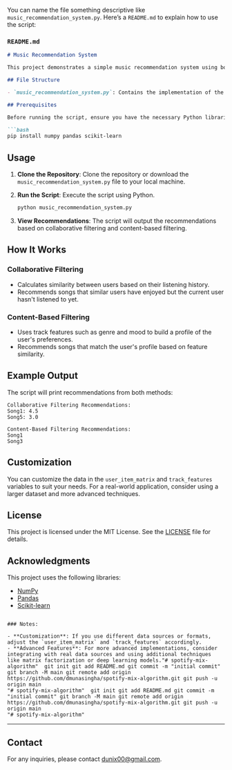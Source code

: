 You can name the file something descriptive like `music_recommendation_system.py`. Here’s a `README.md` to explain how to use the script:

### `README.md`

```markdown
# Music Recommendation System

This project demonstrates a simple music recommendation system using both collaborative filtering and content-based filtering techniques. It provides recommendations based on user listening history and music features.

## File Structure

- `music_recommendation_system.py`: Contains the implementation of the recommendation algorithms.

## Prerequisites

Before running the script, ensure you have the necessary Python libraries installed. You can install them using pip:

```bash
pip install numpy pandas scikit-learn
```

## Usage

1. **Clone the Repository**: Clone the repository or download the `music_recommendation_system.py` file to your local machine.

2. **Run the Script**: Execute the script using Python.

    ```bash
    python music_recommendation_system.py
    ```

3. **View Recommendations**: The script will output the recommendations based on collaborative filtering and content-based filtering.

## How It Works

### Collaborative Filtering

- Calculates similarity between users based on their listening history.
- Recommends songs that similar users have enjoyed but the current user hasn't listened to yet.

### Content-Based Filtering

- Uses track features such as genre and mood to build a profile of the user's preferences.
- Recommends songs that match the user's profile based on feature similarity.

## Example Output

The script will print recommendations from both methods:

```
Collaborative Filtering Recommendations:
Song1: 4.5
Song5: 3.0

Content-Based Filtering Recommendations:
Song1
Song3
```

## Customization

You can customize the data in the `user_item_matrix` and `track_features` variables to suit your needs. For a real-world application, consider using a larger dataset and more advanced techniques.

## License

This project is licensed under the MIT License. See the [LICENSE](LICENSE) file for details.

## Acknowledgments

This project uses the following libraries:

- [NumPy](https://numpy.org/)
- [Pandas](https://pandas.pydata.org/)
- [Scikit-learn](https://scikit-learn.org/)
```

### Notes:

- **Customization**: If you use different data sources or formats, adjust the `user_item_matrix` and `track_features` accordingly.
- **Advanced Features**: For more advanced implementations, consider integrating with real data sources and using additional techniques like matrix factorization or deep learning models."# spotify-mix-algorithm"  git init git add README.md git commit -m "initial commit" git branch -M main git remote add origin https://github.com/dmunasingha/spotify-mix-algorithm.git git push -u origin main
"# spotify-mix-algorithm"  git init git add README.md git commit -m "initial commit" git branch -M main git remote add origin https://github.com/dmunasingha/spotify-mix-algorithm.git git push -u origin main
"# spotify-mix-algorithm" 

```
---

## Contact

For any inquiries, please contact [dunix00@gmail.com](mailto:dunix00@gmail.com).

